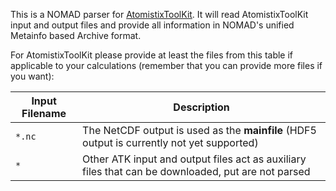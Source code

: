 This is a NOMAD parser for [AtomistixToolKit](https://www.synopsys.com/silicon/quantumatk.html). It will read AtomistixToolKit input and
output files and provide all information in NOMAD's unified Metainfo based Archive format.

For AtomistixToolKit please provide at least the files from this table if applicable to your
calculations (remember that you can provide more files if you want):

|Input Filename| Description|
|--- | --- |
|`*.nc` | The NetCDF output is used as the **mainfile** (HDF5 output is currently not yet supported) |
|`*` | Other ATK input and output files act as auxiliary files that can be downloaded, put are not parsed |


